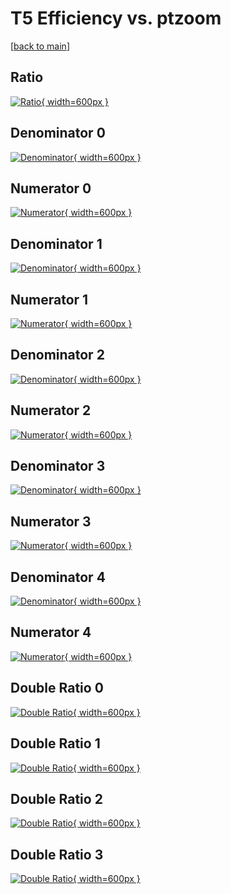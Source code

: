 # T5 Efficiency vs. ptzoom

[[back to main](./)]



## Ratio

[![Ratio](../mtv/var/T5_base_0_0_eff_ptzoom.png){ width=600px }](../mtv/var/T5_base_0_0_eff_ptzoom.pdf)

## Denominator 0

[![Denominator](../mtv/den/T5_base_0_0_eff_ptzoom_den0.png){ width=600px }](../mtv/den/T5_base_0_0_eff_ptzoom_den0.pdf)

## Numerator 0

[![Numerator](../mtv/num/T5_base_0_0_eff_ptzoom_num0.png){ width=600px }](../mtv/num/T5_base_0_0_eff_ptzoom_num0.pdf)

## Denominator 1

[![Denominator](../mtv/den/T5_base_0_0_eff_ptzoom_den1.png){ width=600px }](../mtv/den/T5_base_0_0_eff_ptzoom_den1.pdf)

## Numerator 1

[![Numerator](../mtv/num/T5_base_0_0_eff_ptzoom_num1.png){ width=600px }](../mtv/num/T5_base_0_0_eff_ptzoom_num1.pdf)

## Denominator 2

[![Denominator](../mtv/den/T5_base_0_0_eff_ptzoom_den2.png){ width=600px }](../mtv/den/T5_base_0_0_eff_ptzoom_den2.pdf)

## Numerator 2

[![Numerator](../mtv/num/T5_base_0_0_eff_ptzoom_num2.png){ width=600px }](../mtv/num/T5_base_0_0_eff_ptzoom_num2.pdf)

## Denominator 3

[![Denominator](../mtv/den/T5_base_0_0_eff_ptzoom_den3.png){ width=600px }](../mtv/den/T5_base_0_0_eff_ptzoom_den3.pdf)

## Numerator 3

[![Numerator](../mtv/num/T5_base_0_0_eff_ptzoom_num3.png){ width=600px }](../mtv/num/T5_base_0_0_eff_ptzoom_num3.pdf)

## Denominator 4

[![Denominator](../mtv/den/T5_base_0_0_eff_ptzoom_den4.png){ width=600px }](../mtv/den/T5_base_0_0_eff_ptzoom_den4.pdf)

## Numerator 4

[![Numerator](../mtv/num/T5_base_0_0_eff_ptzoom_num4.png){ width=600px }](../mtv/num/T5_base_0_0_eff_ptzoom_num4.pdf)

## Double Ratio 0

[![Double Ratio](../mtv/ratio/T5_base_0_0_eff_ptzoom_ratio0.png){ width=600px }](../mtv/ratio/T5_base_0_0_eff_ptzoom_ratio0.pdf)

## Double Ratio 1

[![Double Ratio](../mtv/ratio/T5_base_0_0_eff_ptzoom_ratio1.png){ width=600px }](../mtv/ratio/T5_base_0_0_eff_ptzoom_ratio1.pdf)

## Double Ratio 2

[![Double Ratio](../mtv/ratio/T5_base_0_0_eff_ptzoom_ratio2.png){ width=600px }](../mtv/ratio/T5_base_0_0_eff_ptzoom_ratio2.pdf)

## Double Ratio 3

[![Double Ratio](../mtv/ratio/T5_base_0_0_eff_ptzoom_ratio3.png){ width=600px }](../mtv/ratio/T5_base_0_0_eff_ptzoom_ratio3.pdf)

